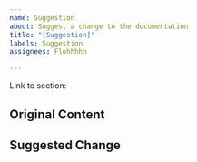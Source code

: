 ```yaml
---
name: Suggestion
about: Suggest a change to the documentation
title: "[Suggestion]"
labels: Suggestion
assignees: Flohhhhh

---
```


Link to section:

## Original Content

## Suggested Change
